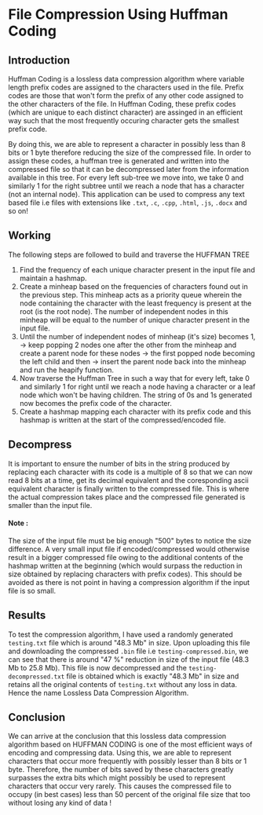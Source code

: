 # File Compression Using Huffman Coding

## Introduction
Huffman Coding is a lossless data compression algorithm where variable length prefix codes are assigned to the characters used in the file. Prefix codes are those that won't form the prefix of any other code assigned to the other characters of the file. In Huffman Coding, these prefix codes (which are unique to each distinct character) are assinged in an efficient way such that the most frequently occuring character gets the smallest prefix code. 

By doing this, we are able to represent a character in possibly less than 8 bits or 1 byte therefore reducing the size of the compressed file. In order to assign these codes, a huffman tree is generated and written into the compressed file so that it can be decompressed later from the information available in this tree. For every left sub-tree we move into, we take 0 and similarly 1 for the right subtree until we reach a node that has a character (not an internal node). This application can be used to compress any text based file i.e files with extensions like ```.txt```, ```.c```, ```.cpp```, ```.html```, ```.js```, ```.docx``` and so on!

## Working
The following steps are followed to build and traverse the HUFFMAN TREE

  1. Find the frequency of each unique character present in the input file and maintain a hashmap.
  2. Create a minheap based on the frequencies of characters found out in the previous step. This minheap acts as a priority queue wherein the node containing the character with the least frequency is present at the root (is the root node). The number of independent nodes in this minheap will be equal to the number of unique character present in the input file.
  3. Until the number of independent nodes of minheap (it's size) becomes 1, -> keep popping 2 nodes one after the other from the minheap and create a parent node for these nodes -> the first popped node becoming the left child and then  -> insert the parent node back into the minheap and run the heapify function.
  4. Now traverse the Huffman Tree in such a way that for every left, take 0 and similarly 1 for right until we reach a node having a character or a leaf node which won't be having children. The string of 0s and 1s generated now becomes the prefix code of the character. 
  5. Create a hashmap mapping each character with its prefix code and this hashmap is written at the start of the compressed/encoded file.

## Decompress

It is important to ensure the number of bits in the string produced by replacing each character with its code is a multiple of 8 so that we can now read 8 bits at a time, get its decimal equivalent and the coresponding ascii equivalent character is finally written to the compressed file. This is where the actual compression takes place and the compressed file generated is smaller than the input file.

#### Note : 
The size of the input file must be big enough "500" bytes to notice the size difference. A very small input file if encoded/compressed would otherwise result in a bigger compressed file owing to the additional contents of the hashmap written at the beginning (which would surpass the reduction in size obtained by replacing characters with prefix codes). This should be avoided as there is not point in having a compression algorithm if the input file is so small.

## Results
To test the compression algorithm, I have used a randomly generated ```testing.txt``` file which is around "48.3 Mb" in size. Upon uploading this file and downloading the compressed ```.bin``` file i.e ```testing-compressed.bin```, we can see that there is around "47 %" reduction in size of the input file (48.3 Mb to 25.8 Mb). This file is now decompressed and the ```testing-decompressed.txt``` file is obtained which is exactly "48.3 Mb" in size and retains all the original contents of ```testing.txt``` without any loss in data. Hence the name Lossless Data Compression Algorithm.

## Conclusion
We can arrive at the conclusion that this lossless data compression algorithm based on HUFFMAN CODING is one of the most efficient ways of encoding and compressing data. Using this, we are able to represent characters that occur more frequently with possibly lesser than 8 bits or 1 byte. Therefore, the number of bits saved by these characters greatly surpasses the extra bits which might possibly be used to represent characters that occur very rarely. This causes the compressed file to occupy (in best cases) less than 50 percent of the original file size that too without losing any kind of data !
